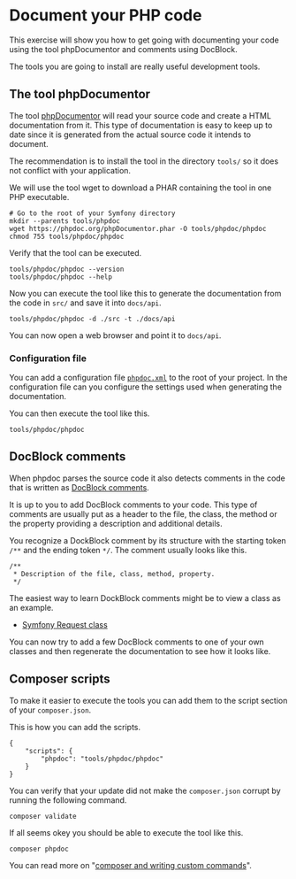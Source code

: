 Document your PHP code
==========================

This exercise will show you how to get going with documenting your code using the tool phpDocumentor and comments using DocBlock.

The tools you are going to install are really useful development tools.



The tool phpDocumentor
--------------------------

The tool [phpDocumentor](https://www.phpdoc.org/) will read your source code and create a HTML documentation from it. This type of documentation is easy to keep up to date since it is generated from the actual source code it intends to document.

The recommendation is to install the tool in the directory `tools/` so it does not conflict with your application.

We will use the tool wget to download a PHAR containing the tool in one PHP executable.

```
# Go to the root of your Symfony directory
mkdir --parents tools/phpdoc
wget https://phpdoc.org/phpDocumentor.phar -O tools/phpdoc/phpdoc
chmod 755 tools/phpdoc/phpdoc
```

Verify that the tool can be executed.

```
tools/phpdoc/phpdoc --version
tools/phpdoc/phpdoc --help
```

Now you can execute the tool like this to generate the documentation from the code in `src/` and save it into `docs/api`.

```
tools/phpdoc/phpdoc -d ./src -t ./docs/api
```

You can now open a web browser and point it to `docs/api`.



### Configuration file

You can add a configuration file [`phpdoc.xml`](phpdoc.xml) to the root of your project. In the configuration file can you configure the settings used when generating the documentation.

You can then execute the tool like this.

```
tools/phpdoc/phpdoc
```



DocBlock comments
--------------------------

When phpdoc parses the source code it also detects comments in the code that is written as [DocBlock comments](https://docs.phpdoc.org/latest/guide/references/phpdoc/basic-syntax.html).

It is up to you to add DocBlock comments to your code. This type of comments are usually put as a header to the file, the class, the method or the property providing a description and additional details.

You recognize a DockBlock comment by its structure with the starting token `/**` and the ending token `*/`. The comment usually looks like this.

```
/**
 * Description of the file, class, method, property.
 */
```

The easiest way to learn DockBlock comments might be to view a class as an example.

* [Symfony Request class](https://github.com/symfony/symfony/blob/6.1/src/Symfony/Component/HttpFoundation/Request.php)

You can now try to add a few DocBlock comments to one of your own classes and then regenerate the documentation to see how it looks like.



Composer scripts
--------------------------

To make it easier to execute the tools you can add them to the script section of your `composer.json`.

This is how you can add the scripts.

```
{
    "scripts": {
        "phpdoc": "tools/phpdoc/phpdoc"
    }
}
```

You can verify that your update did not make the `composer.json` corrupt by running the following command.

```
composer validate
```

If all seems okey you should be able to execute the tool like this.

```
composer phpdoc
```

You can read more on "[composer and writing custom commands](https://getcomposer.org/doc/articles/scripts.md#writing-custom-commands)".
